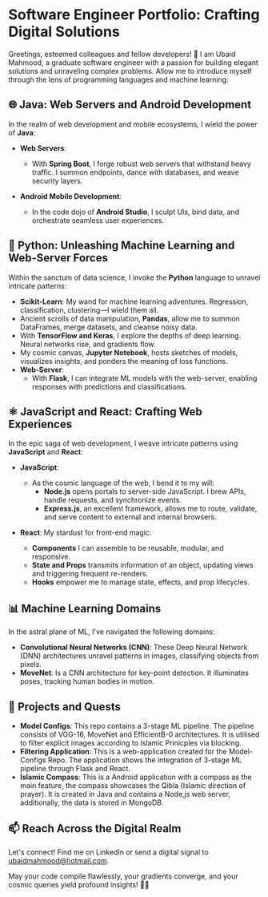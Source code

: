 # Software Engineer Portfolio: Crafting Digital Solutions

Greetings, esteemed colleagues and fellow developers! 🌟 I am Ubaid Mahmood, a graduate software engineer with a passion for building elegant solutions and unraveling complex problems. Allow me to introduce myself through the lens of programming languages and machine learning:

## 🌐 Java: Web Servers and Android Development

In the realm of web development and mobile ecosystems, I wield the power of **Java**:

- **Web Servers**:
  - With **Spring Boot**, I forge robust web servers that withstand heavy traffic. I summon endpoints, dance with databases, and weave security layers.

- **Android Mobile Development**:
  - In the code dojo of **Android Studio**, I sculpt UIs, bind data, and orchestrate seamless user experiences.

## 🤖 Python: Unleashing Machine Learning and Web-Server Forces

Within the sanctum of data science, I invoke the **Python** language to unravel intricate patterns:

- **Scikit-Learn**: My wand for machine learning adventures. Regression, classification, clustering—I wield them all.
- Ancient scrolls of data manipulation, **Pandas**, allow me to summon DataFrames, merge datasets, and cleanse noisy data.
- With **TensorFlow and Keras**, I explore the depths of deep learning. Neural networks rise, and gradients flow.
- My cosmic canvas, **Jupyter Notebook**, hosts sketches of models, visualizes insights, and ponders the meaning of loss functions.
- **Web-Server**:
  - With **Flask**, I can integrate ML models with the web-server, enabling responses with predictions and classifications. 

## ⚛️ JavaScript and React: Crafting Web Experiences

In the epic saga of web development, I weave intricate patterns using **JavaScript** and **React**:

- **JavaScript**:
  - As the cosmic language of the web, I bend it to my will:
    - **Node.js** opens portals to server-side JavaScript. I brew APIs, handle requests, and synchronize events.
    - **Express.js**, an excellent framework, allows me to route, validate, and serve content to external and internal browsers.

- **React**: My stardust for front-end magic:
  - **Components** I can assemble to be reusable, modular, and responsive.
  - **State and Props** transmits information of an object, updating views and triggering frequent re-renders.
  - **Hooks** empower me to manage state, effects, and prop lifecycles.

## 📊 Machine Learning Domains

In the astral plane of ML, I've navigated the following domains:

- **Convolutional Neural Networks (CNN)**: These Deep Neural Network (DNN) architectures unravel patterns in images, classifying objects from pixels.
- **MoveNet**: Is a CNN architecture for key-point detection. It illuminates poses, tracking human bodies in motion.

## 🌟 Projects and Quests

- **Model Configs**: This repo contains a 3-stage ML pipeline. The pipeline consists of VGG-16, MoveNet and EfficientB-0 architectures. It is utilised to filter explicit images according to Islamic Prinicples via blocking.
- **Filtering Application**: This is a web-application created for the Model-Configs Repo. The application shows the integration of 3-stage ML pipeline through Flask and React.
- **Islamic Compass**: This is a Android application with a compass as the main feature, the compass showcases the Qibla (Islamic direction of prayer). It is created in Java and contains a Node,js web server, additionally, the data is stored in MongoDB. 

## 📫 Reach Across the Digital Realm

Let's connect! Find me on LinkedIn or send a digital signal to ubaidmahmood@hotmail.com.

May your code compile flawlessly, your gradients converge, and your cosmic queries yield profound insights! 🌌✨
